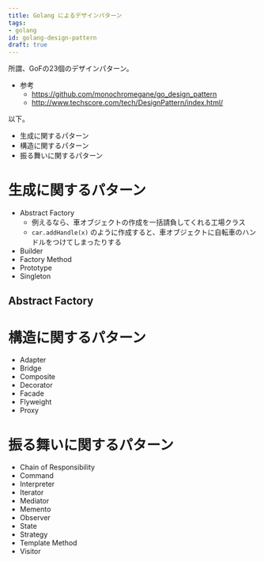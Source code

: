 ```yaml
---
title: Golang によるデザインパターン
tags:
- golang
id: golang-design-pattern
draft: true
---
```


所謂、GoFの23個のデザインパターン。

- 参考
    - https://github.com/monochromegane/go_design_pattern
    - http://www.techscore.com/tech/DesignPattern/index.html/

以下。

- 生成に関するパターン
- 構造に関するパターン
- 振る舞いに関するパターン

<!-- more -->

# 生成に関するパターン

- Abstract Factory
    - 例えるなら、車オブジェクトの作成を一括請負してくれる工場クラス
    - `car.addHandle(x)` のように作成すると、車オブジェクトに自転車のハンドルをつけてしまったりする
- Builder
- Factory Method
- Prototype
- Singleton

## Abstract Factory

# 構造に関するパターン

- Adapter
- Bridge
- Composite
- Decorator
- Facade
- Flyweight
- Proxy

# 振る舞いに関するパターン

- Chain of Responsibility
- Command
- Interpreter
- Iterator
- Mediator
- Memento
- Observer
- State
- Strategy
- Template Method
- Visitor